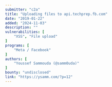 ```yaml
---
submitter: "c2a"
title: "Uploading files to api.techprep.fb.com"
date: "2019-01-22"
added: "2024-11-03"
description: ""
vulnerabilities: [
    "XSS", "File upload"
]
programs: [
    "Meta / Facebook"
]
authors: [
    "Youssef Sammouda (@samm0uda)"
]
bounty: "undisclosed"
link: "https://ysamm.com/?p=12"
---
```




